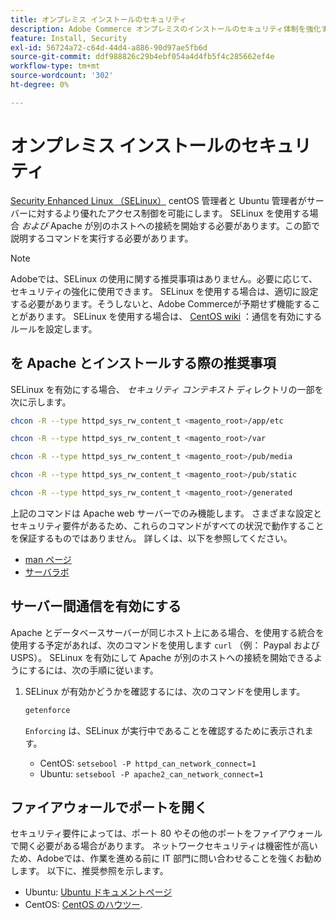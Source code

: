 ```yaml
---
title: オンプレミス インストールのセキュリティ
description: Adobe Commerce オンプレミスのインストールのセキュリティ体制を強化する方法について説明します。
feature: Install, Security
exl-id: 56724a72-c64d-44d4-a886-90d97ae5fb6d
source-git-commit: ddf988826c29b4ebf054a4d4fb5f4c285662ef4e
workflow-type: tm+mt
source-wordcount: '302'
ht-degree: 0%

---
```


# オンプレミス インストールのセキュリティ

[Security Enhanced Linux （SELinux）](https://selinuxproject.org/page/Main_Page) centOS 管理者と Ubuntu 管理者がサーバーに対するより優れたアクセス制御を可能にします。 SELinux を使用する場合 *および* Apache が別のホストへの接続を開始する必要があります。この節で説明するコマンドを実行する必要があります。

>[!NOTE]
>
>Adobeでは、SELinux の使用に関する推奨事項はありません。必要に応じて、セキュリティの強化に使用できます。 SELinux を使用する場合は、適切に設定する必要があります。そうしないと、Adobe Commerceが予期せず機能することがあります。 SELinux を使用する場合は、 [CentOS wiki](https://wiki.centos.org/HowTos/SELinux) ：通信を有効にするルールを設定します。

## を Apache とインストールする際の推奨事項

SELinux を有効にする場合、 *セキュリティ コンテキスト* ディレクトリの一部を次に示します。

```bash
chcon -R --type httpd_sys_rw_content_t <magento_root>/app/etc
```

```bash
chcon -R --type httpd_sys_rw_content_t <magento_root>/var
```

```bash
chcon -R --type httpd_sys_rw_content_t <magento_root>/pub/media
```

```bash
chcon -R --type httpd_sys_rw_content_t <magento_root>/pub/static
```

```bash
chcon -R --type httpd_sys_rw_content_t <magento_root>/generated
```

上記のコマンドは Apache web サーバーでのみ機能します。 さまざまな設定とセキュリティ要件があるため、これらのコマンドがすべての状況で動作することを保証するものではありません。 詳しくは、以下を参照してください。

* [man ページ](https://linux.die.net/man/8/httpd_selinux)
* [サーバラボ](https://www.serverlab.ca/tutorials/linux/web-servers-linux/configuring-selinux-policies-for-apache-web-servers/)

## サーバー間通信を有効にする

Apache とデータベースサーバーが同じホスト上にある場合、を使用する統合を使用する予定があれば、次のコマンドを使用します `curl` （例： Paypal および USPS）。
SELinux を有効にして Apache が別のホストへの接続を開始できるようにするには、次の手順に従います。

1. SELinux が有効かどうかを確認するには、次のコマンドを使用します。

   ```bash
   getenforce
   ```

   `Enforcing` は、SELinux が実行中であることを確認するために表示されます。

   * CentOS: `setsebool -P httpd_can_network_connect=1`
   * Ubuntu: `setsebool -P apache2_can_network_connect=1`

## ファイアウォールでポートを開く

セキュリティ要件によっては、ポート 80 やその他のポートをファイアウォールで開く必要がある場合があります。 ネットワークセキュリティは機密性が高いため、Adobeでは、作業を進める前に IT 部門に問い合わせることを強くお勧めします。 以下に、推奨参照を示します。

* Ubuntu: [Ubuntu ドキュメントページ](https://help.ubuntu.com/community/IptablesHowTo)
* CentOS: [CentOS のハウツー](https://wiki.centos.org/HowTos%282f%29Network%282f%29IPTables.html).
